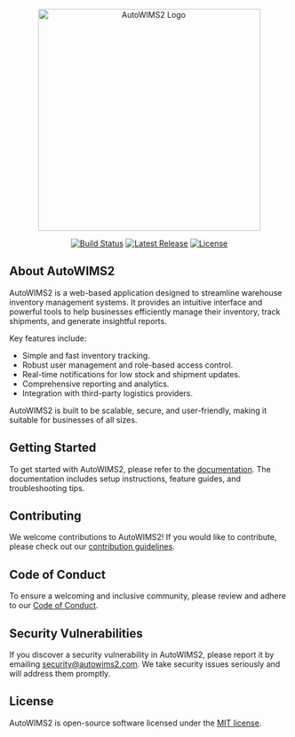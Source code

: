 <p align="center"><a href="https://github.com/HaimanResourcesConsulting/autowims2.0/blob/uat/public/img/autowims_logo.png" target="_blank"><img src="https://github.com/HaimanResourcesConsulting/autowims2.0/blob/uat/public/img/autowims_logo.png" width="400" alt="AutoWIMS2 Logo"></a></p>

<p align="center">
<a href="https://github.com/hrc-1/autowims2/actions"><img src="https://github.com/hrc-1/autowims2/workflows/tests/badge.svg" alt="Build Status"></a>
<a href="https://github.com/hrc-1/autowims2/releases"><img src="https://img.shields.io/github/v/release/hrc-1/autowims2" alt="Latest Release"></a>
<a href="https://github.com/hrc-1/autowims2/blob/main/LICENSE"><img src="https://img.shields.io/github/license/hrc-1/autowims2" alt="License"></a>
</p>

## About AutoWIMS2

AutoWIMS2 is a web-based application designed to streamline warehouse inventory management systems. It provides an intuitive interface and powerful tools to help businesses efficiently manage their inventory, track shipments, and generate insightful reports.

Key features include:

- Simple and fast inventory tracking.
- Robust user management and role-based access control.
- Real-time notifications for low stock and shipment updates.
- Comprehensive reporting and analytics.
- Integration with third-party logistics providers.

AutoWIMS2 is built to be scalable, secure, and user-friendly, making it suitable for businesses of all sizes.

## Getting Started

To get started with AutoWIMS2, please refer to the [documentation](https://github.com/hrc-1/autowims2/wiki). The documentation includes setup instructions, feature guides, and troubleshooting tips.

## Contributing

We welcome contributions to AutoWIMS2! If you would like to contribute, please check out our [contribution guidelines](https://github.com/hrc-1/autowims2/blob/main/CONTRIBUTING.md).

## Code of Conduct

To ensure a welcoming and inclusive community, please review and adhere to our [Code of Conduct](https://github.com/hrc-1/autowims2/blob/main/CODE_OF_CONDUCT.md).

## Security Vulnerabilities

If you discover a security vulnerability in AutoWIMS2, please report it by emailing [security@autowims2.com](mailto:security@autowims2.com). We take security issues seriously and will address them promptly.

## License

AutoWIMS2 is open-source software licensed under the [MIT license](https://opensource.org/licenses/MIT).
